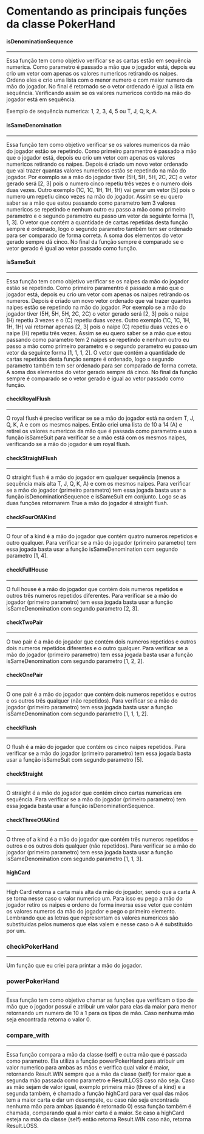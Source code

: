 # Comentando as principais funções da classe PokerHand

#### isDenominationSequence

---

Essa função tem como objetivo verificar se as cartas estão em sequência numerica. Como parametro é passado a mão que o jogador está, depois eu crio um vetor com apenas os valores numericos retirando os naipes. Ordeno eles e crio uma lista com o menor numero e com maior numero da mão do jogador. No final é retornado se o vetor ordenado é igual a lista em sequência. Verificando assim se os valores numericos contido na mão do jogador está em sequência.

Exemplo de sequência numerica: 1, 2, 3, 4, 5 ou T, J, Q, k, A.

#### isSameDenomination

---

Essa função tem como objetivo verificar se os valores numericos da mão do jogador estão se repetindo. Como primeiro paramentro é passado a mão que o jogador está, depois eu crio um vetor com apenas os valores numericos retirando os naipes. Depois é criado um novo vetor ordenado que vai trazer quantas valores numericos estão se repetindo na mão do jogador. Por exemplo se a mão do jogador tiver (5H, 5H, 5H, 2C, 2C) o vetor gerado será [2, 3] pois o numero cinco repetiu três vezes e o numero dois duas vezes. Outro exemplo (1C, 1C, 1H, 1H, 1H) vai gerar um vetor [5] pois o numero um repetiu cinco vezes na mão do jogador. Assim se eu quero saber se a mão que estou passando como parametro tem 3 valores numericos se repetindo e nenhum outro eu passo a mão como primeiro parametro e o segundo parametro eu passo um vetor da seguinte forma [1, 1, 3]. O vetor que contém a quantidade de cartas repetidas desta função sempre é ordenado, logo o segundo parametro também tem ser ordenado para ser comparado de forma correta. A soma dos elementos do vetor gerado sempre dá cinco. No final da função sempre é comparado se o vetor gerado é igual ao vetor passado como função.

#### isSameSuit

---

Essa função tem como objetivo verificar se os naipes da mão do jogador estão se repetindo. Como primeiro paramentro é passado a mão que o jogador está, depois eu crio um vetor com apenas os naipes retirando os numeros. Depois é criado um novo vetor ordenado que vai trazer quantos naipes estão se repetindo na mão do jogador. Por exemplo se a mão do jogador tiver (5H, 5H, 5H, 2C, 2C) o vetor gerado será [2, 3] pois o naipe (H) repetiu 3 vezes e o (C) repetiu duas vezes. Outro exemplo (1C, 1C, 1H, 1H, 1H) vai retornar apenas [2, 3] pois o naipe (C) repetiu duas vezes e o naipe (H) repetiu três vezes. Assim se eu quero saber se a mão que estou passando como parametro tem 2 naipes se repetindo e nenhum outro eu passo a mão como primeiro parametro e o segundo parametro eu passo um vetor da seguinte forma [1, 1, 1, 2]. O vetor que contém a quantidade de cartas repetidas desta função sempre é ordenado, logo o segundo parametro também tem ser ordenado para ser comparado de forma correta. A soma dos elementos do vetor gerado sempre dá cinco. No final da função sempre é comparado se o vetor gerado é igual ao vetor passado como função.

#### checkRoyalFlush

---

O royal flush é preciso verificar se se a mão do jogador está na ordem T, J, Q, K, A e com os mesmos naipes. Então criei uma lista de 10 a 14 (A) e retirei os valores numericos da mão que é passada como parametro e uso a função isSameSuit para verificar se a mão está com os mesmos naipes, verificando se a mão do jogador é um royal flush.

#### checkStraightFlush

---

O straight flush é a mão do jogador em qualquer sequência (menos a sequência mais alta T, J, Q, K, A) e com os mesmos naipes. Para verificar se a mão do jogador (primeiro parametro) tem essa jogada basta usar a função isDenominationSequence e isSameSuit em conjunto. Logo se as duas funções retornarem True a mão do jogador é straight flush.

#### checkFourOfAKind

---

O four of a kind é a mão do jogador que contém quatro numeros repetidos e outro qualquer. Para verificar se a mão do jogador (primeiro parametro) tem essa jogada basta usar a função isSameDenomination com segundo parametro [1, 4].

#### checkFullHouse

---

O full house é a mão do jogador que contém dois numeros repetidos e outros três numeros repetidos diferentes. Para verificar se a mão do jogador (primeiro parametro) tem essa jogada basta usar a função isSameDenomination com segundo parametro [2, 3].

#### checkTwoPair

---

O two pair é a mão do jogador que contém dois numeros repetidos e outros dois numeros repetidos diferentes e o outro qualquer. Para verificar se a mão do jogador (primeiro parametro) tem essa jogada basta usar a função isSameDenomination com segundo parametro [1, 2, 2].

#### checkOnePair

---

O one pair é a mão do jogador que contém dois numeros repetidos e outros e os outros três qualquer (não repetidos). Para verificar se a mão do jogador (primeiro parametro) tem essa jogada basta usar a função isSameDenomination com segundo parametro [1, 1, 1, 2].

#### checkFlush

---

O flush é a mão do jogador que contém os cinco naipes repetidos. Para verificar se a mão do jogador (primeiro parametro) tem essa jogada basta usar a função isSameSuit com segundo parametro [5].

#### checkStraight

---

O straight é a mão do jogador que contém cinco cartas numericas em sequência. Para verificar se a mão do jogador (primeiro parametro) tem essa jogada basta usar a função isDenominationSequence.

#### checkThreeOfAKind

---

O three of a kind é a mão do jogador que contém três numeros repetidos e outros e os outros dois qualquer (não repetidos). Para verificar se a mão do jogador (primeiro parametro) tem essa jogada basta usar a função isSameDenomination com segundo parametro [1, 1, 3].

#### highCard

---

High Card retorna a carta mais alta da mão do jogador, sendo que a carta A se torna nesse caso o valor numerico um. Para isso eu pego a mão do jogador retiro os naipes e ordeno de forma inversa esse vetor que contém os valores numeros da mão do jogador e pego o primeiro elemento. Lembrando que as letras que representam os valores numericos são substituidas pelos numeros que elas valem e nesse caso o A é substituido por um.

### checkPokerHand

---

Um função que eu criei para printar a mão do jogador.

### powerPokerHand

---

Essa função tem como objetivo chamar as funções que verificam o tipo de mão que o jogador possui e atribuir um valor para elas da maior para menor retornando um numero de 10 a 1 para os tipos de mão. Caso nenhuma mão seja encontrada retorna o valor 0.

### compare_with

---

Essa função compara a mão da classe (self) e outra mão que é passada como parametro. Ela utiliza a função powerPokerHand para atribuir um valor numerico para ambas as mãos e verifica qual valor é maior, retornando Result.WIN sempre que a mão da classe (self) for maior que a segunda mão passada como parametro e Result.LOSS caso não seja. Caso as mão sejam de valor igual, exemplo primeira mão (three of a kind) e a segunda também, é chamado a função highCard para ver qual das mãos tem a maior carta e dar um desempate, ou caso não seja encontrada nenhuma mão para ambas (quando é retornado 0) essa função também é chamada, comparando qual a mior carta é a maior. Se caso a highCard esteja na mão da classe (self) então retorna Result.WIN caso não, retorna Result.LOSS.

